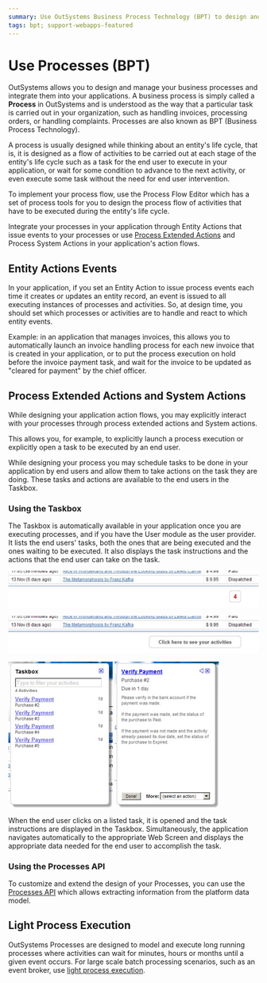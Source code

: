 ```yaml
---
summary: Use OutSystems Business Process Technology (BPT) to design and manage your business processes and integrate them into your applications.
tags: bpt; support-webapps-featured
---
```


# Use Processes (BPT)

OutSystems allows you to design and manage your business processes and integrate them into your applications. A business process is simply called a **Process** in OutSystems and is understood as the way that a particular task is carried out in your organization, such as handling invoices, processing orders, or handling complaints. Processes are also known as BPT (Business Process Technology).

A process is usually designed while thinking about an entity's life cycle, that is, it is designed as a flow of activities to be carried out at each stage of the entity's life cycle such as a task for the end user to execute in your application, or wait for some condition to advance to the next activity, or even execute some task without the need for end user intervention.

To implement your process flow, use the Process Flow Editor which has a set of process tools for you to design the process flow of activities that have to be executed during the entity's life cycle.

Integrate your processes in your application through Entity Actions that issue events to your processes or use [Process Extended Actions](actions-extended/intro.md) and Process System Actions in your application's action flows.


## Entity Actions Events

In your application, if you set an Entity Action to issue process events each time it creates or updates an entity record, an event is issued to all executing instances of processes and activities. So, at design time, you should set which processes or activities are to handle and react to which entity events.

Example: in an application that manages invoices, this allows you to automatically launch an invoice handling process for each new invoice that is created in your application, or to put the process execution on hold before the invoice payment task, and wait for the invoice to be updated as "cleared for payment" by the chief officer.


## Process Extended Actions and System Actions

While designing your application action flows, you may explicitly interact with your processes through process extended actions and System actions.

This allows you, for example, to explicitly launch a process execution or explicitly open a task to be executed by an end user.

While designing your process you may schedule tasks to be done in your application by end users and allow them to take actions on the task they are doing. These tasks and actions are available to the end users in the Taskbox.

### Using the Taskbox

The Taskbox is automatically available in your application once you are executing processes, and if you have the User module as the user provider. It lists the end users' tasks, both the ones that are being executed and the ones waiting to be executed. It also displays the task instructions and the actions that the end user can take on the task.

![](images/process-taskbox-highlighted.jpg)

![](images/process-taskbox-mouseover.jpg)

![](images/process-taskbox-opened.jpg) ![](images/process-taskbox-instructions.jpg)

When the end user clicks on a listed task, it is opened and the task instructions are displayed in the Taskbox. Simultaneously, the application navigates automatically to the appropriate Web Screen and displays the appropriate data needed for the end user to accomplish the task.

### Using the Processes API

To customize and extend the design of your Processes, you can use the [Processes API](<../../ref/apis/processes-api.md>) which allows extracting information from the platform data model.


## Light Process Execution

OutSystems Processes are designed to model and execute long running processes where activities can wait for minutes, hours or months until a given event occurs. For large scale batch processing scenarios, such as an event broker, use [light process execution](light-process.md).
